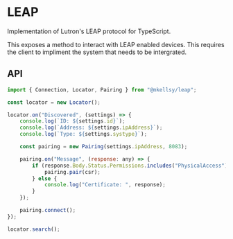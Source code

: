 # LEAP
Implementation of Lutron's LEAP protocol for TypeScript.

This exposes a method to interact with LEAP enabled devices. This requires the client to impliment the system that needs to be intergrated.

## API
```js
import { Connection, Locator, Pairing } from "@mkellsy/leap";

const locator = new Locator();

locator.on("Discovered", (settings) => {
    console.log(`ID: ${settings.id}`);
    console.log(`Address: ${settings.ipAddress}`);
    console.log(`Type: ${settings.systype}`);

    const pairing = new Pairing(settings.ipAddress, 8083);

    pairing.on("Message", (response: any) => {
        if (response.Body.Status.Permissions.includes("PhysicalAccess")) {
            pairing.pair(csr);
        } else {
            console.log("Certificate: ", response);
        }
    });

    pairing.connect();
});

locator.search();
```